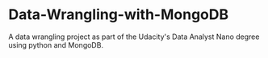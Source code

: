 # Data-Wrangling-with-MongoDB
A data wrangling project as part of the Udacity's Data Analyst Nano degree using python and MongoDB.
